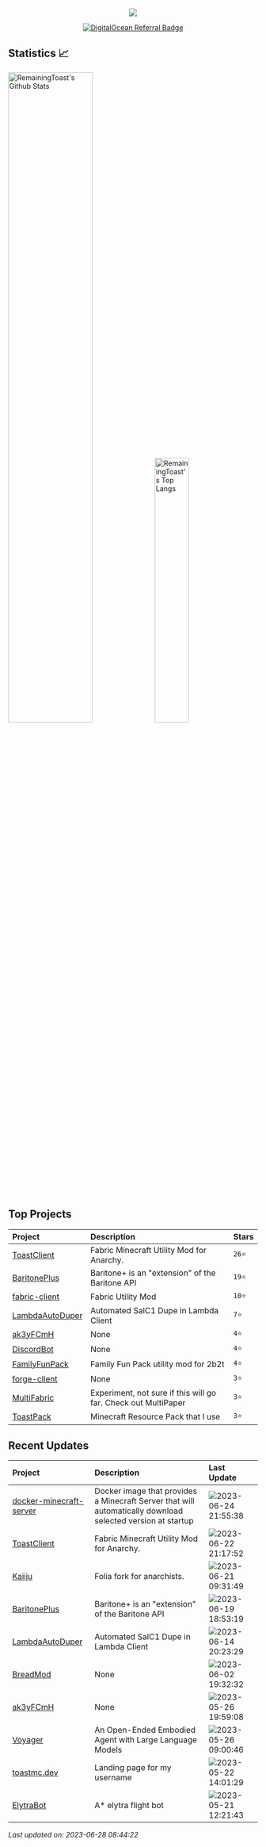 <p align="center"> 
  <br>
  <img src="https://profile-counter.glitch.me/RemainingToast/count.svg" />
</p>

<p align="center">
  <a href="https://www.digitalocean.com/?refcode=c370c62609f3&utm_campaign=Referral_Invite&utm_medium=Referral_Program&utm_source=badge"><img src="https://web-platforms.sfo2.cdn.digitaloceanspaces.com/WWW/Badge%201.svg" alt="DigitalOcean Referral Badge" /></a>
</p>

## Statistics 📈
<p>
  <img src="https://github-readme-stats.vercel.app/api?username=RemainingToast&show_icons=true&hide_border=true" alt="RemainingToast's Github Stats" width="58%" />
  <img src="https://github-readme-stats.vercel.app/api/top-langs/?username=RemainingToast&layout=compact&hide_border=true&langs_count=10" alt="RemainingToast's Top Langs" width="37%" /> 
</p>

## Top Projects
|Project|Description|Stars|
|:--|:--|:--|
|[ToastClient](https://github.com/RemainingToast/ToastClient)|Fabric Minecraft Utility Mod for Anarchy.|`26⭐`|
|[BaritonePlus](https://github.com/RemainingToast/BaritonePlus)|Baritone+ is an "extension" of the Baritone API|`19⭐`|
|[fabric-client](https://github.com/RemainingToast/fabric-client)|Fabric Utility Mod|`10⭐`|
|[LambdaAutoDuper](https://github.com/RemainingToast/LambdaAutoDuper)|Automated SalC1 Dupe in Lambda Client|`7⭐`|
|[ak3yFCmH](https://github.com/RemainingToast/ak3yFCmH)|None|`4⭐`|
|[DiscordBot](https://github.com/RemainingToast/DiscordBot)|None|`4⭐`|
|[FamilyFunPack](https://github.com/RemainingToast/FamilyFunPack)|Family Fun Pack utility mod for 2b2t|`4⭐`|
|[forge-client](https://github.com/RemainingToast/forge-client)|None|`3⭐`|
|[MultiFabric](https://github.com/RemainingToast/MultiFabric)|Experiment, not sure if this will go far. Check out MultiPaper|`3⭐`|
|[ToastPack](https://github.com/RemainingToast/ToastPack)|Minecraft Resource Pack that I use|`3⭐`|

## Recent Updates
|Project|Description|Last Update|
|:--|:--|:--|
|[docker-minecraft-server](https://github.com/RemainingToast/docker-minecraft-server)|Docker image that provides a Minecraft Server that will automatically download selected version at startup|![2023-06-24 21:55:38](https://img.shields.io/badge/2023--06--24-21%3A55%3A38-brightgreen?style=flat-square)|
|[ToastClient](https://github.com/RemainingToast/ToastClient)|Fabric Minecraft Utility Mod for Anarchy.|![2023-06-22 21:17:52](https://img.shields.io/badge/2023--06--22-21%3A17%3A52-brightgreen?style=flat-square)|
|[Kaiiju](https://github.com/RemainingToast/Kaiiju)|Folia fork for anarchists.|![2023-06-21 09:31:49](https://img.shields.io/badge/2023--06--21-09%3A31%3A49-brightgreen?style=flat-square)|
|[BaritonePlus](https://github.com/RemainingToast/BaritonePlus)|Baritone+ is an "extension" of the Baritone API|![2023-06-19 18:53:19](https://img.shields.io/badge/2023--06--19-18%3A53%3A19-brightgreen?style=flat-square)|
|[LambdaAutoDuper](https://github.com/RemainingToast/LambdaAutoDuper)|Automated SalC1 Dupe in Lambda Client|![2023-06-14 20:23:29](https://img.shields.io/badge/2023--06--14-20%3A23%3A29-brightgreen?style=flat-square)|
|[BreadMod](https://github.com/RemainingToast/BreadMod)|None|![2023-06-02 19:32:32](https://img.shields.io/badge/2023--06--02-19%3A32%3A32-brightgreen?style=flat-square)|
|[ak3yFCmH](https://github.com/RemainingToast/ak3yFCmH)|None|![2023-05-26 19:59:08](https://img.shields.io/badge/2023--05--26-19%3A59%3A08-brightgreen?style=flat-square)|
|[Voyager](https://github.com/RemainingToast/Voyager)|An Open-Ended Embodied Agent with Large Language Models|![2023-05-26 09:00:46](https://img.shields.io/badge/2023--05--26-09%3A00%3A46-brightgreen?style=flat-square)|
|[toastmc.dev](https://github.com/RemainingToast/toastmc.dev)|Landing page for my username|![2023-05-22 14:01:29](https://img.shields.io/badge/2023--05--22-14%3A01%3A29-brightgreen?style=flat-square)|
|[ElytraBot](https://github.com/RemainingToast/ElytraBot)|A* elytra flight bot|![2023-05-21 12:21:43](https://img.shields.io/badge/2023--05--21-12%3A21%3A43-brightgreen?style=flat-square)|



*Last updated on: 2023-06-28 08:44:22*
